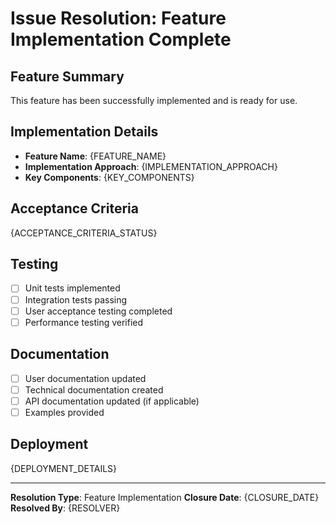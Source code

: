 # Issue Resolution: Feature Implementation Complete

## Feature Summary

This feature has been successfully implemented and is ready for use.

## Implementation Details

- **Feature Name**: {FEATURE_NAME}
- **Implementation Approach**: {IMPLEMENTATION_APPROACH}
- **Key Components**: {KEY_COMPONENTS}

## Acceptance Criteria

{ACCEPTANCE_CRITERIA_STATUS}

## Testing

- [ ] Unit tests implemented
- [ ] Integration tests passing
- [ ] User acceptance testing completed
- [ ] Performance testing verified

## Documentation

- [ ] User documentation updated
- [ ] Technical documentation created
- [ ] API documentation updated (if applicable)
- [ ] Examples provided

## Deployment

{DEPLOYMENT_DETAILS}

---

**Resolution Type**: Feature Implementation
**Closure Date**: {CLOSURE_DATE}
**Resolved By**: {RESOLVER}
